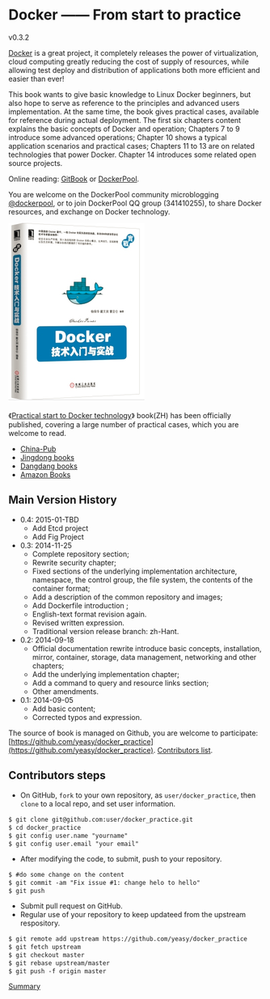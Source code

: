 Docker —— From start to practice
================================

v0.3.2

[Docker](docker.com) is a great project, it completely releases the power of virtualization, cloud computing greatly reducing the cost of supply of resources,
while allowing test deploy and distribution of applications both more efficient and easier than ever!

This book wants to give basic knowledge to Linux Docker beginners, but also hope to serve as reference to the principles and advanced users implementation.
At the same time, the book gives practical cases, available for reference during actual deployment. The first six chapters content explains
the basic concepts of Docker and operation;
Chapters 7 to 9 introduce some advanced operations;
Chapter 10 shows a typical application scenarios and practical cases;
Chapters 11 to 13 are on related technologies that power Docker.
Chapter 14 introduces some related open source projects.

Online reading: [GitBook](https://www.gitbook.io/book/yeasy/docker_practice/en)
or [DockerPool](http://dockerpool.com/static/books/docker_practice/en/index.html).

You are welcome on the DockerPool community microblogging [@dockerpool](http://weibo.com/u/5345404432), or to join DockerPool QQ group (341410255),
to share Docker resources, and exchange on Docker technology.

![Docker technology introduction and practical](docker_primer.png)

《[Practical start to Docker technology](http://item.jd.com/11598400.html)》 book(ZH) has been officially published,
covering a large number of practical cases, which you are welcome to read.

* [China-Pub](http://product.china-pub.com/3770833)
* [Jingdong books](http://item.jd.com/11598400.html)
* [Dangdang books](http://product.dangdang.com/23620853.html)
* [Amazon Books](http://www.amazon.cn/%E5%9B%BE%E4%B9%A6/dp/B00R5MYI7C/ref=lh_ni_t?ie=UTF8&psc=1&smid=A1AJ19PSB66TGU)

## Main Version History
* 0.4: 2015-01-TBD
    * Add Etcd project
    * Add Fig Project
* 0.3: 2014-11-25
    * Complete repository section;
    * Rewrite security chapter;
    * Fixed sections of the underlying implementation architecture, namespace, the control group, the file system, the contents of the container format;
    * Add a description of the common repository and images;
    * Add Dockerfile introduction ;
    * English-text format revision again.
    * Revised written expression.
    * Traditional version release branch: zh-Hant.
* 0.2: 2014-09-18
    * Official documentation rewrite introduce basic concepts, installation, mirror, container, storage, data management, networking and other chapters;
    * Add the underlying implementation chapter;
    * Add a command to query and resource links section;
    * Other amendments.
* 0.1: 2014-09-05
    * Add basic content;
    * Corrected typos and expression.


The source of book is managed on Github, you are welcome to participate: [https://github.com/yeasy/docker_practice](https://github.com/yeasy/docker_practice).
[Contributors list](https://github.com/yeasy/docker_practice/graphs/contributors).

## Contributors steps
* On GitHub, `fork` to your own repository, as `user/docker_practice`, then `clone` to a local repo, and set user information.
```
$ git clone git@github.com:user/docker_practice.git
$ cd docker_practice
$ git config user.name "yourname"
$ git config user.email "your email"
```
* After modifying the code, to submit, push to your repository.
```
$ #do some change on the content
$ git commit -am "Fix issue #1: change helo to hello"
$ git push
```
* Submit pull request on GitHub.
* Regular use of your repository to keep updateed from the upstream respository.
```
$ git remote add upstream https://github.com/yeasy/docker_practice
$ git fetch upstream
$ git checkout master
$ git rebase upstream/master
$ git push -f origin master
```

[Summary](SUMMARY.md)

